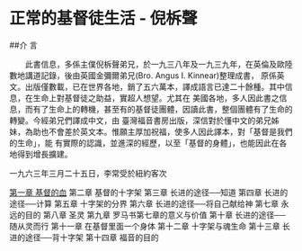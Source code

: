 # 正常的基督徒生活 - 倪柝聲

##介 言

　　此書信息，多係主僕倪柝聲弟兄，於一九三八年及一九三九年，在英倫及歐陸數地講道記錄，後由英國金彌爾弟兄(Bro. Angus I. Kinnear)整理成書， 原係英文。出版僅數載，已在世界各地，銷了五六萬本，譯成語言已達二十餘種。其中信息，在生命上對基督徒之助益，實超人想望。尤其在 美國各地，多人因此書之信息，而有了生命上的轉機，甚至有的基督徒團體，因讀此書，整個團體有了生命的轉變。今經弟兄們譯成中文，由 臺灣福音書房出版，深信對於懂中文的弟兄姊妹，為助也不會差於英文本。惟願主厚加祝福，使多人因此譯本，對「基督是我們的生命」，能 有實際的認識，並進深的經歷，以至「基督的身體」，也能因此在各地得到增長擴建。

一九六三年三月二十五日，李常受於紐約客次

[第一章 基督的血](/NormalChristianLife/BloodOfJesus.html)
第二章 基督的十字架
第三章 长进的途径──知道
第四章 长进的途径──计算
第五章 十字架的分界
第六章 长进的途径──将自己献给神
第七章 永远的目的
第八章 圣灵
第九章 罗马书第七章的意义与价值
第十章 长进的途径──随从灵而行
第十一章 在基督里面一个身体
第十二章 十字架与魂生命
第十三章 长进的途径──背十字架
第十四章 福音的目的
